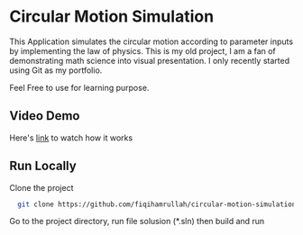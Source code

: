 # Circular Motion Simulation

This Application simulates the circular motion according to parameter inputs by implementing the law of physics. 
This is my old project, I am a fan of demonstrating math science into visual presentation. 
I only recently started using Git as my portfolio.

Feel Free to use for learning purpose.

 ## **Video Demo**

 Here's  [link](https://drive.google.com/file/d/1J7fAOu55cbHtJKwReAz9-QViBdlIWaOX/view?usp=drive_link)  to watch how it works


## Run Locally

Clone the project

```bash
  git clone https://github.com/fiqihamrullah/circular-motion-simulation.git
```

Go to the project directory, run file solusion (*.sln) then build and run 
